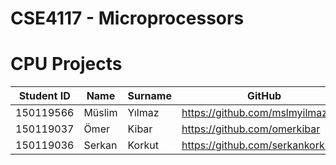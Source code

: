 # **CSE4117 - Microprocessors**
# **CPU Projects**

|Student ID|Name|Surname|GitHub|
|---|---|---|---|
|150119566|  	Müslim|  	Yılmaz|  https://github.com/mslmyilmaz5|
|150119037|  	Ömer|   	Kibar|  https://github.com/omerkibar|
|150119036 | 	Serkan | 	Korkut|  https://github.com/serkankorkut17|
